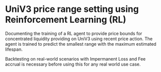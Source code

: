 # UniV3 price range setting using Reinforcement Learning (RL)

Documenting the training of a RL agent to provide price bounds for concentrated liquidity providing on UniV3 using recent price action. The agent is trained to predict the smallest range with the maximum estimated lifespan. 

Backtesting on real-world scenarios with Impermanent Loss and Fee accrual is necessary before using this for any real world use case.